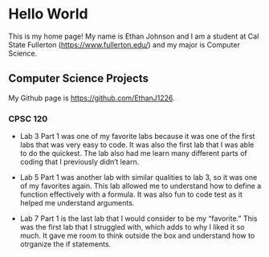 # Hello World

This is my home page! My name is Ethan Johnson and I am a student at Cal State Fullerton (https://www.fullerton.edu/) and my major is Computer Science. 

## Computer Science Projects 

My Github page is https://github.com/EthanJ1226.

### CPSC 120

* Lab 3 Part 1 was one of my favorite labs because it was one of the first labs that was very easy to code. It was also the first lab that I was able to do the quickest. The lab also had me learn many different parts of coding that I previously didn’t learn. 

* Lab 5 Part 1 was another lab with similar qualities to lab 3, so it was one of my favorites again. This lab allowed me to understand how to define a function effectively with a formula. It was also fun to code test as it helped me understand arguments. 

* Lab 7 Part 1 is the last lab that I would consider to be my “favorite.” This was the first lab that I struggled with, which adds to why I liked it so much. It gave me room to think outside the box and understand how to otrganize the if statements. 
